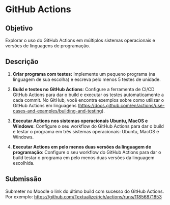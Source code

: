 # GitHub Actions 

## Objetivo

Explorar o uso do GitHub Actions em múltiplos sistemas operacionais e versões de linguagens de programação.

## Descrição

1. **Criar programa com testes:** Implemente um pequeno programa (na linguagem de sua escolha) e escreva pelo menos 5 testes de unidade.
   
2. **Build e testes no GitHub Actions**: Configure a ferramenta de CI/CD GitHub Actions para dar o build e executar os testes automaticamente a cada commit. No GitHub, você encontra exemplos sobre como utilizar o GitHub Actions em linguagens (https://docs.github.com/en/actions/use-cases-and-examples/building-and-testing).

3. **Executar Actions nos sistemas operacionais Ubuntu, MacOS e Windows**: Configure o seu workflow do GitHub Actions para dar o build e testar o programa em três sistemas operacionais: Ubuntu, MacOS e Windows. 

4. **Executar Actions em pelo menos duas versões da linguagem de programação**: Configure o seu workflow do GitHub Actions para dar o build testar o programa em pelo menos duas versões da linguagem escolhida. 

## Submissão

Submeter no Moodle o link do último build com sucesso do GitHub Actions. Por exemplo: https://github.com/Textualize/rich/actions/runs/11856871853

